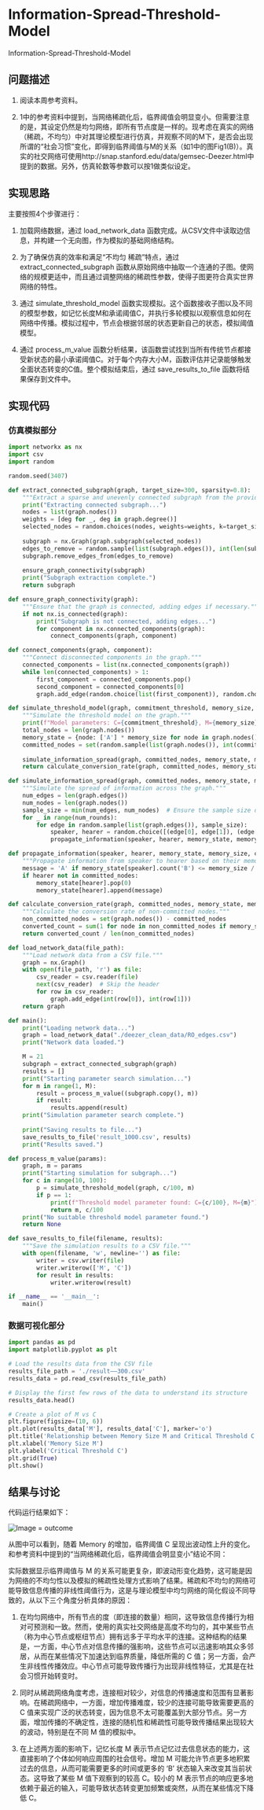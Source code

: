 # Information-Spread-Threshold-Model
Information-Spread-Threshold-Model

## 问题描述

1. 阅读本周参考资料。
 
2. 1中的参考资料中提到，当网络稀疏化后，临界阈值会明显变小。但需要注意的是，其设定仍然是均匀网络，即所有节点度是一样的。现考虑在真实的网络（稀疏，不均匀）中对其理论模型进行仿真，并观察不同的M下，是否会出现所谓的“社会习惯”变化，即得到临界阈值与M的关系（如1中的图Fig1(B)）。真实的社交网络可使用http://snap.stanford.edu/data/gemsec-Deezer.html中提到的数据。另外，仿真轮数等参数可以按1做类似设定。

## 实现思路

主要按照4个步骤进行：

1. 加载网络数据，通过 load_network_data 函数完成。从CSV文件中读取边信息，并构建一个无向图，作为模拟的基础网络结构。

2. 为了确保仿真的效率和满足“不均匀 稀疏”特点，通过 extract_connected_subgraph 函数从原始网络中抽取一个连通的子图。使网络的规模更适中，而且通过调整网络的稀疏性参数，使得子图更符合真实世界网络的特性。

3. 通过 simulate_threshold_model 函数实现模拟。这个函数接收子图以及不同的模型参数，如记忆长度M和承诺阈值C，并执行多轮模拟以观察信息如何在网络中传播。模拟过程中，节点会根据邻居的状态更新自己的状态，模拟阈值模型。

4. 通过 process_m_value 函数分析结果，该函数尝试找到当所有传统节点都接受新状态的最小承诺阈值C。对于每个内存大小M，函数评估并记录能够触发全面状态转变的C值。整个模拟结束后，通过 save_results_to_file 函数将结果保存到文件中。

## 实现代码

### 仿真模拟部分

```python
import networkx as nx
import csv
import random

random.seed(3407)

def extract_connected_subgraph(graph, target_size=300, sparsity=0.8):
    """Extract a sparse and unevenly connected subgraph from the provided graph."""
    print("Extracting connected subgraph...")
    nodes = list(graph.nodes())
    weights = [deg for _, deg in graph.degree()]
    selected_nodes = random.choices(nodes, weights=weights, k=target_size)
    
    subgraph = nx.Graph(graph.subgraph(selected_nodes))
    edges_to_remove = random.sample(list(subgraph.edges()), int(len(subgraph.edges()) * (1 - sparsity)))
    subgraph.remove_edges_from(edges_to_remove)
    
    ensure_graph_connectivity(subgraph)
    print("Subgraph extraction complete.")
    return subgraph

def ensure_graph_connectivity(graph):
    """Ensure that the graph is connected, adding edges if necessary."""
    if not nx.is_connected(graph):
        print("Subgraph is not connected, adding edges...")
        for component in nx.connected_components(graph):
            connect_components(graph, component)

def connect_components(graph, component):
    """Connect disconnected components in the graph."""
    connected_components = list(nx.connected_components(graph))
    while len(connected_components) > 1:
        first_component = connected_components.pop()
        second_component = connected_components[0]
        graph.add_edge(random.choice(list(first_component)), random.choice(list(second_component)))

def simulate_threshold_model(graph, commitment_threshold, memory_size, num_rounds=1000):
    """Simulate the threshold model on the graph."""
    print(f"Model parameters: C={commitment_threshold}, M={memory_size}, T={num_rounds}")
    total_nodes = len(graph.nodes())
    memory_state = {node: ['A'] * memory_size for node in graph.nodes()}
    committed_nodes = set(random.sample(list(graph.nodes()), int(commitment_threshold * total_nodes)))
    
    simulate_information_spread(graph, committed_nodes, memory_state, memory_size, num_rounds)
    return calculate_conversion_rate(graph, committed_nodes, memory_state, memory_size)

def simulate_information_spread(graph, committed_nodes, memory_state, memory_size, num_rounds):
    """Simulate the spread of information across the graph."""
    num_edges = len(graph.edges())
    num_nodes = len(graph.nodes())
    sample_size = min(num_edges, num_nodes)  # Ensure the sample size does not exceed the number of edges
    for _ in range(num_rounds):
        for edge in random.sample(list(graph.edges()), sample_size):
            speaker, hearer = random.choice([(edge[0], edge[1]), (edge[1], edge[0])])
            propagate_information(speaker, hearer, memory_state, memory_size, committed_nodes)

def propagate_information(speaker, hearer, memory_state, memory_size, committed_nodes):
    """Propagate information from speaker to hearer based on their memory state."""
    message = 'A' if memory_state[speaker].count('B') <= memory_size / 2 else 'B'
    if hearer not in committed_nodes:
        memory_state[hearer].pop(0)
        memory_state[hearer].append(message)

def calculate_conversion_rate(graph, committed_nodes, memory_state, memory_size):
    """Calculate the conversion rate of non-committed nodes."""
    non_committed_nodes = set(graph.nodes()) - committed_nodes
    converted_count = sum(1 for node in non_committed_nodes if memory_state[node].count('B') > memory_size / 2)
    return converted_count / len(non_committed_nodes)

def load_network_data(file_path):
    """Load network data from a CSV file."""
    graph = nx.Graph()
    with open(file_path, 'r') as file:
        csv_reader = csv.reader(file)
        next(csv_reader)  # Skip the header
        for row in csv_reader:
            graph.add_edge(int(row[0]), int(row[1]))
    return graph

def main():
    print("Loading network data...")
    graph = load_network_data("./deezer_clean_data/RO_edges.csv")
    print("Network data loaded.")

    M = 21
    subgraph = extract_connected_subgraph(graph)
    results = []
    print("Starting parameter search simulation...")
    for m in range(1, M):
        result = process_m_value((subgraph.copy(), m))
        if result:
            results.append(result)
    print("Simulation parameter search complete.")
    
    print("Saving results to file...")
    save_results_to_file('result_1000.csv', results)
    print("Results saved.")

def process_m_value(params):
    graph, m = params
    print("Starting simulation for subgraph...")
    for c in range(10, 100):
        p = simulate_threshold_model(graph, c/100, m)
        if p == 1:
            print(f"Threshold model parameter found: C={c/100}, M={m}")
            return m, c/100
    print("No suitable threshold model parameter found.")
    return None

def save_results_to_file(filename, results):
    """Save the simulation results to a CSV file."""
    with open(filename, 'w', newline='') as file:
        writer = csv.writer(file)
        writer.writerow(['M', 'C'])
        for result in results:
            writer.writerow(result)

if __name__ == '__main__':
    main()
```

### 数据可视化部分

```python
import pandas as pd
import matplotlib.pyplot as plt

# Load the results data from the CSV file
results_file_path = './result——300.csv'
results_data = pd.read_csv(results_file_path)

# Display the first few rows of the data to understand its structure
results_data.head()

# Create a plot of M vs C
plt.figure(figsize=(10, 6))
plt.plot(results_data['M'], results_data['C'], marker='o')
plt.title('Relationship between Memory Size M and Critical Threshold C')
plt.xlabel('Memory Size M')
plt.ylabel('Critical Threshold C')
plt.grid(True)
plt.show()
```

## 结果与讨论

代码运行结果如下：

![Image = outcome](./Figure_1.png)

从图中可以看到，随着 Memory 的增加，临界阈值 C 呈现出波动性上升的变化。和参考资料中提到的“当网络稀疏化后，临界阈值会明显变小”结论不同：

实际数据显示临界阈值与 M 的关系可能更复杂，即波动形变化趋势，这可能是因为网络的不均匀性以及模拟的稀疏性处理方式影响了结果。稀疏和不均匀的网络可能导致信息传播的非线性阈值行为，这是与理论模型中均匀网络的简化假设不同导致的，从以下三个角度分析具体的原因：

1. 在均匀网络中，所有节点的度（即连接的数量）相同，这导致信息传播行为相对可预测和一致。然而，使用的真实社交网络是高度不均匀的，其中某些节点（称为中心节点或枢纽节点）拥有远多于平均水平的连接。这种结构的结果是，一方面，中心节点对信息传播的强影响，这些节点可以迅速影响其众多邻居，从而在某些情况下加速达到临界质量，降低所需的 C 值；另一方面，会产生非线性传播效应。中心节点可能导致传播行为出现非线性特征，尤其是在社会习惯开始转变时。

2. 同时从稀疏网络角度考虑，连接相对较少，对信息的传播速度和范围有显著影响。在稀疏网络中，一方面，增加传播难度，较少的连接可能导致需要更高的 C 值来实现广泛的状态转变，因为信息不太可能覆盖到大部分节点。另一方面，增加传播的不确定性，连接的随机性和稀疏性可能导致传播结果出现较大的波动，特别是在不同 M 值的模拟中。

3. 在上述两方面的影响下，记忆长度 M 表示节点记忆过去信息状态的能力，这直接影响了个体如何响应周围的社会信号。增加 M 可能允许节点更多地积累过去的信息，从而可能需要更多的时间或更多的 ‘B’ 状态输入来改变其当前状态。这导致了某些 M 值下观察到的较高 C。较小的 M 表示节点的响应更多地依赖于最近的输入，可能导致状态转变更加频繁或突然，从而在某些情况下降低 C。

